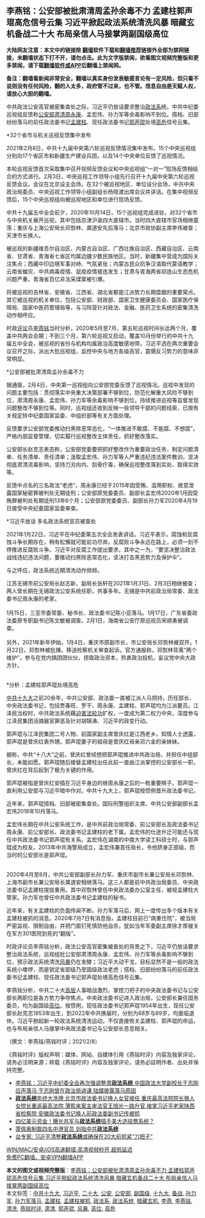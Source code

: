  <h2>李燕铭：公安部被批肃清周孟孙余毒不力 孟建柱郭声琨高危信号云集 习近平掀起政法系统清洗风暴 暗藏玄机备战二十大 布局亲信人马接掌两副国级高位</h2> <p class="notice"><b>大陆网友注意：本文中的链接除 <a href="https://github.com/bannedbook/fanqiang" >翻墙</a>软件下载和<a href="https://github.com/killgcd/justmysocks/blob/master/README.md">翻墙推荐</a>链接外全部为禁网链接，未翻墙状态下打不开，请勿点击。此为文字版禁闻，欲看图文视频完整版和更多禁闻，请下载<a href="https://github.com/bannedbook/fanqiang">翻墙软件或APP</a>后翻墙上禁闻网。</p><p>备注：翻墙看新闻非常安全，翻墙以真实身份发表敏感言论有一定风险，但只看不说则没有任何风险，翻的人太多，政府管不过来，也不管。信息自由是天赋人权，请放心大胆的翻墙。</b></p>  <div class="entry">  <p></p> <p>中共政法公安高官被密集查处之际&#65292;习近平仍放话要求整治<a href="https://www.bannedbook.org/bnews/tag/%E6%94%BF%E6%B3%95%E7%B3%BB/" class="st_tag internal_tag" rel="tag" title="标签 政法系 下的日志">政法系</a>统&#65292;中共中纪委巡视组反馈称<a href="https://www.bannedbook.org/bnews/tag/%e5%85%ac%e5%ae%89%e9%83%a8/" class="st_tag internal_tag" rel="tag" title="标签 公安部 下的日志">公安部</a><a href="https://www.bannedbook.org/bnews/tag/%E8%82%83%E6%B8%85/" class="st_tag internal_tag" rel="tag" title="标签 肃清 下的日志">肃清</a><span class='wp_keywordlink'><a href="https://www.bannedbook.org/forum2/topic2891.html" title="《周永康其人》《周永康传》" target="_blank">周永康</a></span>&#12289;孟宏伟&#12289;孙力军等余毒影响不到位&#12290;搭档&#12289;旧部纷纷落马的前任政法委书记<a href="https://www.bannedbook.org/bnews/tag/%e5%ad%9f%e5%bb%ba%e6%9f%b1/" class="st_tag internal_tag" rel="tag" title="标签 孟建柱 下的日志">孟建柱</a>&#12289;现任政法委书记<a href="https://www.bannedbook.org/bnews/tag/%e9%83%ad%e5%a3%b0%e7%90%a8/" class="st_tag internal_tag" rel="tag" title="标签 郭声琨 下的日志">郭声琨</a>处境<a href="https://www.bannedbook.org/bnews/tag/%E9%AB%98%E5%8D%B1/" class="st_tag internal_tag" rel="tag" title="标签 高危 下的日志">高危</a>信号云集&#12290; </p> <p>   *32个省市与机关巡视反馈集中发布</p> <p>2021年2月8日&#65292;中共十九届中央第六轮巡视反馈情况集中发布&#12290;15个中央巡视组分别向17个省区市和新疆生产建设兵团&#65292;以及14个中央单位反馈了巡视情况&#12290;</p> <p>本轮巡视反馈首次采取集中召开视频反馈会议和中央巡视组&#8220;一对一&#8221;现场反馈相结合的方式进行&#12290;2月3日&#65292;中央巡视工作领导小组先行召开十九届中央第六轮巡视反馈会议&#12290;会议在北京设主会场&#65292;在32个被巡视地区&#12289;单位设分会场&#65292;中共中央政治局委员&#12289;中央巡视工作领导小组副组长杨晓渡出席会议并讲话&#12290;在集中视频反馈后&#65292;15个中央巡视组向被巡视地区和单位进行现场反馈&#12290;</p> <p>中共十九届五中全会前夕&#65292;2020年10月14日&#65292;15个巡视组完成进驻&#65292;对32个省市与中央机关展开巡视&#65292;其中包括京津沪渝四大直辖市&#12290;当时四大直辖市官场相继震荡&#65307;重庆与上海公安局长邓恢林&#12289;龚道安先后落马&#65307;北京市政协副主席李伟被查&#65307;天津市长换人&#12290;</p> <p>   被巡视的新疆维吾尔自治区&#12289;内蒙古自治区&#12289;广西壮族自治区&#12289;西藏自治区&#12289;云南省&#12289;甘肃省&#12289;青海省七省区均属边疆少数民族地区&#12290;当时&#65292;新疆集中营成为国际关注焦点&#65307;西藏中印边境军事对峙&#12289;气氛紧张&#65307;内蒙古民众抗争汉语取代蒙语教学&#65307;云南省蝗灾&#12289;中共病毒疫情&#12289;鼠疫疫情接连发生&#65307;甘肃与青海两省祁连山生态危机问题严重&#65292;青海省百亿非法采煤案被引爆&#12290;</p> <p>将被巡视的吉林省&#12289;安徽省&#12289;江西省&#12289;湖北省都是江派势力长期盘踞的重要窝点&#12290;其它被巡视的机关单位&#65292;包括公安部&#12289;财政部&#12289;国家卫生健康委员会&#12289;国家医疗保障局&#12289;国家中医药管理局等&#65292;与习阵营针对政法&#12289;金融&#12289;医药卫生系统的密集清洗动作相呼应&#12290; </p>  <p>时政<span class='wp_keywordlink_affiliate'><a href="https://www.bannedbook.org/bnews/comments/" title="新闻评论" target="_blank">评论</a></span>员<a href="https://www.bannedbook.org/bnews/tag/%e6%9d%8e%e7%87%95%e9%93%ad/" class="st_tag internal_tag" rel="tag" title="标签 李燕铭 下的日志">李燕铭</a>当时分析&#65292;2020年5月至7月&#65292;第五轮巡视时间长达两个月&#65292;覆盖中共两会会期&#65307;不到三个月&#65292;第六轮巡视又启动&#65292;覆盖10月份举行的中共十九届五中全会&#65292;被巡视的省份与机构均属政治高度敏感地带&#12290;习近平选在两次重要会议召开之际&#65292;派出大批巡视组&#65292;监控中央与地方各级高官&#65292;震慑反习势力的意味非常明显&#12290; </p> <p>   *公安部被批肃清周孟孙余毒不力</p> <p>据通报&#65292;2月4日&#65292;中央第一巡视组向公安部党委反馈了巡视情况&#12290;巡视中发现的问题主要包括&#65306;贯彻落实中央重大决策部署不够到位&#65292;防范化解重大风险不够到位&#65292;肃清周永康&#12289;孟宏伟&#12289;孙力军等余毒影响不够到位&#65292;持续推进巡视等监督发现问题整改不够到位等&#12290;同时&#65292;巡视组还收到反映一些领导干部的问题线索&#65292;已按有关规定转中纪委国家监委&#12289;中组织部等有关方面处理&#12290; </p> <p>反馈要求公安部党委推动扫黑除恶常态化&#65292;&#8220;一体推进不敢腐&#12289;不能腐&#12289;不想腐&#8221;&#65292;严格内部监督管理&#65292;切实履行巡视整改主体责任&#65292;抓好整改落实&#12290;</p> <p>公安部长赵克志表态称&#65292;公安部党委要把抓好整改作为重要政治任务&#65292;制定问题清单&#12289;任务清单&#12289;责任清单&#65307;汲取孟宏伟&#12289;孙力军等人严重违纪违法案件教训&#65292;坚决彻底肃清流毒影响&#65292;坚持刀刃向内&#12289;刮骨疗毒&#65292;确保巡视整改落到实处&#12289;取得实效等&#12290;</p> <p>反馈中点名的三名政法&#8220;老虎&#8221;&#65292;周永康已经于2015年因受贿&#12289;滥用职权&#12289;故意泄露国家秘密罪被判处无期徒刑&#65307;公安部原党委委员&#12289;副部长孟宏伟2020年1月因受贿罪被判处有期徒刑13年6个月&#65307;公安部原党委委员&#12289;副部长孙力军2020年4月19日接受中央纪委国家监委审查&#12290;</p> <p>   *习近平放话 多名政法系统官员被查处</p> <p>2021年1月22日&#65292;习近平在中纪委第五次全会发表讲话&#12290;习近平表示&#65292;腐蚀和反腐蚀斗争长期存在&#65292;稍有松懈就可能前功尽弃&#12290;反腐败斗争永远在路上&#65292;必须一刻不停推进反腐败斗争&#12290;习近平对反腐工作提出要求&#65292;其中之一为&#65292;&#8220;要坚决整治政法战线违纪违法问题&#65292;要推动扫黑除恶常态化&#65292;坚决打击黑恶势力及保护伞&#8221;&#12290;</p>  <p>与之呼应&#65292;政法系统近期清洗动作频频&#12290;</p> <p>江苏无锡市前公安局长赵志新&#12289;副局长张轩在2021年1月31日&#12289;2月3日相继被查&#65307;两人曾长期在无锡政法公安系统任职&#65292;共事多年&#12290;无锡是中共前政治局常委&#12289;政法委书记周永康的老家&#12290;<br />&nbsp;<br />1月15日&#65292;三亚市委常委&#12289;秘书长&#12289;政法委书记陈小亚落马&#12290;1月17日&#65292;广东省委政法委原专职副书记陈文敏被调查&#12290;2月1日&#65292;海南省公安厅原巡视员宋顺勇被调查&#12290;<br />&nbsp; &nbsp;<br />另外&#65292;2021年新年伊始&#65292;1月4日&#65292;重庆市原副市长&#65292;市公安局长邓恢林被双开&#12290;1月22日&#65292;邓恢林被批捕&#65292;移送检察机关审查起诉&#12290;官方通报称&#65292;邓恢林背离&#8220;两个维护&#8221;&#65292;参与在党内搞团团伙伙&#65292;捞取政治资本&#65292;热衷政治投机&#65292;妄议党中央大政方针&#12290;<br />&nbsp;</p> <p>   *分析&#65306;孟建柱郭声琨处境高危</p> <p><a href="https://www.bannedbook.org/bnews/tag/%e4%b8%ad%e5%85%b1%e5%8d%81%e4%b9%9d%e5%a4%a7/" class="st_tag internal_tag" rel="tag" title="标签 中共十九大 下的日志">中共十九大</a>之前20余年&#65292;中共公安部&#12289;政法委一直被江派人马把持&#65292;历任部长&#12289;中央政法委书记&#65292;包括贾春旺&#12289;罗干&#12289;周永康&#12289;孟建柱&#12289;郭声琨均为江派要员&#12290;江泽民当权时&#65292;中共政法系统藉<span class='wp_keywordlink'><a href="https://www.bannedbook.org/forum11/topic278.html" title="评江泽民与中共相互利用迫害法轮功" target="_blank">迫害法轮功</a></span>扩权&#65292;一度成为第二权力中央&#65292;深度参与江泽民集团活摘器官罪恶及针对胡锦涛&#12289;习近平的政变行动&#12290; </p> <p>郭声琨与江泽民集团二号人物&#12289;前国家副主席曾庆红是江西老乡&#12290;知情人士透露&#65292;郭声琨是曾庆红表外甥&#65292;郭声琨妻子的祖母是曾庆红母亲邓六金的亲妹妹&#12290;</p> <p>据称&#65292;中共&#8220;十八大&#8221;之前&#65292;曾庆红曾经想把郭声琨推进中共政治局&#65292;并担任中组部长&#65292;未能如愿&#12290;郭声琨随后接替孟建柱出任此前一直由江派掌控的公安部长一职&#65292;曾庆红在背后起到了极为关键的作用&#12290;</p> <p>郭声琨被指是曾庆红安插在习近平身边的继周永康之后的一枚重要棋子&#12290;郭声琨一直利用公安部与习近平暗中作对&#12290;中共十九大上&#65292;郭声琨按惯例晋升政法委书记&#12290;</p> <p>近年来&#65292;郭声琨搭档&#12289;旧部被密集查处&#12290;国际刑警组织主席&#12289;中共公安部副部长孟宏伟2018年10月落马&#12290;</p>  <p>孟宏伟长期在中共公安系统工作&#65292;是中共前政治局常委&#12289;前公安部长及政法委书记周永康&#12289;前公安部长&#12289;政法委书记孟建柱的老下属&#12290;孟宏伟的仕途升迁可能还与现任中共政法委书记郭声琨有关系&#12290;孟宏伟在湖南的中南大学读工科硕士时&#65292;与郭声琨成为校友&#12290;2013年中共海警局成立&#65292;孟宏伟兼首任局长&#65292;令他跻身正部级&#65292;而当时的公安部长是郭声琨&#12290;<br />&nbsp; </p> <p>   2020年4月至8月&#65292;中共公安部副部长孙力军&#12289;重庆市副市长兼公安局长邓恢林&#12289;上海市副市长兼公安局长龚道安相继落马&#12290;这三人都是前中共政治局委员&#12289;中央政法委书记孟建柱提拔重用&#12290;其中邓恢林曾任中央政法委办公室主任&#65292;被视孟建柱大管家&#12290;孙力军也曾任中共政法委书记孟建柱的秘书&#12290;</p> <p>近年来&#65292;有关孟建柱的负面传闻不断&#12290;孙力军落马后&#65292;网上一度传出多个版本有关孟建柱被抓的消息&#12290;2020年7月7日有消息指&#65292;孟建柱目前已&#8220;病重住院&#8221;&#65292;被当局严密监视&#12289;限制自由&#65292;并把门窗钉死慎防他自杀&#65292;犹如当年军委副主席徐才厚被关在军方301医院到死的&#8220;翻版&#8221;&#12290;</p> <p>时政评论员李燕铭分析&#65292;政法公安高官密集被查处的背景之下&#65292;习近平仍放话要求整治政法系统&#65292;巡视组批公安部肃清周永康&#12289;孟宏伟&#12289;孙力军等余毒影响不够到位&#65292;预示政法系统清洗<a href="https://www.bannedbook.org/bnews/tag/%E9%A3%8E%E6%9A%B4/" class="st_tag internal_tag" rel="tag" title="标签 风暴 下的日志">风暴</a>仍在发酵&#65307;习近平大动干戈&#65292;目标显然不是一般的政法系统小喽啰&#65292;而是锁定省部级乃至国级政法老虎&#65307;搭档&#12289;旧部纷纷落马的前任政法委书记孟建柱&#12289;现任政法委书记郭声琨处境高危信号云集&#12290;</p> <p>李燕铭分析&#65292;中共二十大<span class='wp_keywordlink_affiliate'><a href="https://www.bannedbook.org/bnews/ccpdope/" title="中共高层内幕" target="_blank">高层</a></span>人事暗战激烈&#65292;掌控刀把子的中央政法委书记与公安部长两职位是各方势力争夺焦点&#12290;中央政法委书记进入政治局&#65292;公安部长兼任国务委员&#65292;均为副国级<a href="https://www.bannedbook.org/bnews/tag/%E9%AB%98%E4%BD%8D/" class="st_tag internal_tag" rel="tag" title="标签 高位 下的日志">高位</a>&#12290;按惯例&#65292;现任政法委书记郭声琨1954年出生&#65292;现任公安部长赵克志1953年出生&#65292;到2022年中共换届时&#65292;分别为68岁与69岁&#65292;均面临退休&#12290;习近平掀起新一轮政法系统清洗运动&#65292;不仅直接攸关孟建柱&#12289;郭声琨的命运&#65292;也与布局亲信人马接掌中央政法委书记与公安部长息息相关&#12290; </p> <p>&#65288;撰文&#65306;李燕铭/燕铭时评&#65307;2021/2/8&#65289;</p> <p>&#12298;燕铭时评&#12299;版权声明&#65306;媒体&#12289;网站&#12289;自媒体引用&#12298;燕铭时评&#12299;内容及独家评论&#65292;请务必注明来源&#65307;转载&#12298;燕铭时评&#12299;内容及独家评论&#65292;请务必註明作者&#12289;出处并保持完整&#12290;</p> <ul class='op-related-articles' title='相关阅读'> <li><a href='https://www.bannedbook.org/bnews/comments/20210123/1473201.html' target='_blank'>李燕铭：习近平中纪委全会再次强调整肃<b>政法系统</b> 中国政法大学副校长于志刚应声落马 于志刚曾在政治局讲课 陆媒披露落马原因</a></li> <li><a href='https://www.bannedbook.org/bnews/comments/20210102/1459375.html' target='_blank'><b>政法系统</b>年终大洗牌 北京市政法委书记换人女官接任 重庆最高法院院长换人女院长重返最高法院 薄熙来案主审法官王旭光一路升官 接掌习近平老家陕西省检察院 安徽政法委书记换人前政法委副书记传被抓</a></li> <li><a href='https://www.bannedbook.org/bnews/taiwannews/20201217/1449728.html' target='_blank'>四亿美元资金！曝光共军与<b>政法系统</b>插手美大选投票系统？</a></li> <li><a href='https://www.bannedbook.org/bnews/bannedvideo/20201111/1429039.html' target='_blank'>蓬佩奥制裁四名中港官员 剑指中共<b>政法系统</b></a></li> <li><a href='https://www.bannedbook.org/bnews/headline/20200907/1392503.html' target='_blank'>台专家: 习近平清整<b>政法系统</b>或确保在20大前抓紧“刀把子”</a></li> </ul> <p class="texttj"> <a href="https://github.com/bannedbook/fanqiang/wiki/V2ray%E6%9C%BA%E5%9C%BA" target="_blank">WIN/MAC/安卓/iOS高速翻墙:高清视频秒开,超低延迟</a><br/> <a href="https://github.com/bannedbook/fanqiang/wiki/%E7%A6%81%E9%97%BB%E7%BD%91%E5%AE%89%E5%8D%93%E7%BF%BB%E5%A2%99%E6%96%B0%E9%97%BBAPP" target="_blank">免费PC翻墙、安卓VPN翻墙APP</a></p><p> </p> <a name='sharetosocial'></a>       <div><b>本文的图文或视频完整版</b>：<a href='https://www.bannedbook.org/bnews/comments/20210209/1484315.html'>李燕铭：公安部被批肃清周孟孙余毒不力 孟建柱郭声琨高危信号云集 习近平掀起政法系统清洗风暴 暗藏玄机备战二十大 布局亲信人马接掌两副国级高位</a></div>  </div><!--END ENTRY--> <div class="postfooter"> <div>本文标签：<a href="https://www.bannedbook.org/bnews/tag/%e4%b8%ad%e5%85%b1%e5%8d%81%e4%b9%9d%e5%a4%a7/" rel="tag">中共十九大</a>, <a href="https://www.bannedbook.org/bnews/tag/%e4%b9%a0%e8%bf%91%e5%b9%b3/" rel="tag">习近平</a>, <a href="https://www.bannedbook.org/bnews/tag/%E4%BA%8C%E5%8D%81%E5%A4%A7/" rel="tag">二十大</a>, <a href="https://www.bannedbook.org/bnews/tag/%e5%85%ac%e5%ae%89/" rel="tag">公安</a>, <a href="https://www.bannedbook.org/bnews/tag/%e5%85%ac%e5%ae%89%e9%83%a8/" rel="tag">公安部</a>, <a href="https://www.bannedbook.org/bnews/tag/%E5%89%AF%E5%9B%BD%E7%BA%A7/" rel="tag">副国级</a>, <a href="https://www.bannedbook.org/bnews/tag/%e5%8d%81%e4%b9%9d%e5%a4%a7/" rel="tag">十九大</a>, <a href="https://www.bannedbook.org/bnews/tag/%E5%A4%87%E6%88%98/" rel="tag">备战</a>, <a href="https://www.bannedbook.org/bnews/tag/%E5%AD%99%E5%8A%9B%E5%86%9B/" rel="tag">孙力军</a>, <a href="https://www.bannedbook.org/bnews/tag/%e5%ad%99%e5%8a%9b%e5%86%9b%e8%90%bd%e9%a9%ac/" rel="tag">孙力军落马</a>, <a href="https://www.bannedbook.org/bnews/tag/%e5%ad%9f%e5%bb%ba%e6%9f%b1/" rel="tag">孟建柱</a>, <a href="https://www.bannedbook.org/bnews/tag/%e5%ad%9f%e5%bb%ba%e6%9f%b1%e8%a2%ab%e6%8a%93/" rel="tag">孟建柱被抓</a>, <a href="https://www.bannedbook.org/bnews/tag/%E6%94%BF%E6%B3%95%E7%B3%BB/" rel="tag">政法系</a>, <a href="https://www.bannedbook.org/bnews/tag/%E6%94%BF%E6%B3%95%E7%B3%BB%E7%BB%9F/" rel="tag">政法系统</a>, <a href="https://www.bannedbook.org/bnews/tag/%E6%9A%97%E8%97%8F%E7%8E%84%E6%9C%BA/" rel="tag">暗藏玄机</a>, <a href="https://www.bannedbook.org/bnews/tag/%e6%9d%8e%e7%87%95/" rel="tag">李燕</a>, <a href="https://www.bannedbook.org/bnews/tag/%e6%9d%8e%e7%87%95%e9%93%ad/" rel="tag">李燕铭</a>, <a href="https://www.bannedbook.org/bnews/tag/%E6%B8%85%E6%B4%97/" rel="tag">清洗</a>, <a href="https://www.bannedbook.org/bnews/tag/%e7%87%95%e9%93%ad%e6%97%b6%e8%af%84/" rel="tag">燕铭时评</a>, <a href="https://www.bannedbook.org/bnews/tag/%E8%82%83%E6%B8%85/" rel="tag">肃清</a>, <a href="https://www.bannedbook.org/bnews/tag/%e9%83%ad%e5%a3%b0%e7%90%a8/" rel="tag">郭声琨</a>, <a href="https://www.bannedbook.org/bnews/tag/%E9%A3%8E%E6%9A%B4/" rel="tag">风暴</a>, <a href="https://www.bannedbook.org/bnews/tag/%E9%AB%98%E4%BD%8D/" rel="tag">高位</a>, <a href="https://www.bannedbook.org/bnews/tag/%E9%AB%98%E5%8D%B1/" rel="tag">高危</a></div>  </div><!--END POSTFOOTER--> 